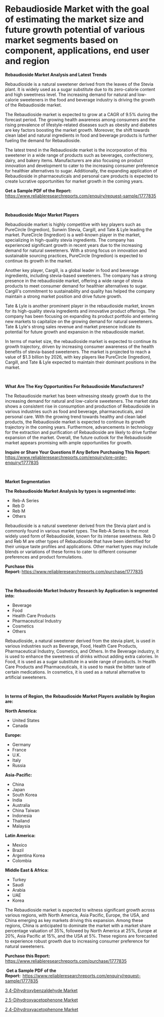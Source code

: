 <p><h1>Rebaudioside Market with the goal of estimating the market size and future growth potential of various market segments based on component, applications, end user and region</h1></p><p><strong>Rebaudioside Market Analysis and Latest Trends</strong></p>
<p><p>Rebaudioside is a natural sweetener derived from the leaves of the Stevia plant. It is widely used as a sugar substitute due to its zero-calorie content and high sweetness level. The increasing demand for natural and low-calorie sweeteners in the food and beverage industry is driving the growth of the Rebaudioside market.</p><p>The Rebaudioside market is expected to grow at a CAGR of 9.5% during the forecast period. The growing health awareness among consumers and the rising prevalence of lifestyle-related diseases such as obesity and diabetes are key factors boosting the market growth. Moreover, the shift towards clean label and natural ingredients in food and beverage products is further fueling the demand for Rebaudioside.</p><p>The latest trend in the Rebaudioside market is the incorporation of this sweetener in a wide range of products such as beverages, confectionery, dairy, and bakery items. Manufacturers are also focusing on product innovation and development to cater to the increasing consumer preference for healthier alternatives to sugar. Additionally, the expanding application of Rebaudioside in pharmaceuticals and personal care products is expected to create lucrative opportunities for market growth in the coming years.</p></p>
<p><strong>Get a Sample PDF of the Report:&nbsp;</strong> <a href="https://www.reliableresearchreports.com/enquiry/request-sample/1777835">https://www.reliableresearchreports.com/enquiry/request-sample/1777835</a></p>
<p>&nbsp;</p>
<p><strong>Rebaudioside Major Market Players</strong></p>
<p><p>Rebaudioside market is highly competitive with key players such as PureCircle (Ingredion), Sunwin Stevia, Cargill, and Tate & Lyle leading the market. PureCircle (Ingredion) is a well-known player in the market, specializing in high-quality stevia ingredients. The company has experienced significant growth in recent years due to the increasing demand for natural sweeteners. With a strong focus on innovation and sustainable sourcing practices, PureCircle (Ingredion) is expected to continue its growth in the market.</p><p>Another key player, Cargill, is a global leader in food and beverage ingredients, including stevia-based sweeteners. The company has a strong presence in the rebaudioside market, offering a wide range of stevia products to meet consumer demand for healthier alternatives to sugar. Cargill's commitment to sustainability and quality has helped the company maintain a strong market position and drive future growth.</p><p>Tate & Lyle is another prominent player in the rebaudioside market, known for its high-quality stevia ingredients and innovative product offerings. The company has been focusing on expanding its product portfolio and entering new markets to capitalize on the growing demand for natural sweeteners. Tate & Lyle's strong sales revenue and market presence indicate its potential for future growth and expansion in the rebaudioside market.</p><p>In terms of market size, the rebaudioside market is expected to continue its growth trajectory, driven by increasing consumer awareness of the health benefits of stevia-based sweeteners. The market is projected to reach a value of $1.3 billion by 2026, with key players like PureCircle (Ingredion), Cargill, and Tate & Lyle expected to maintain their dominant positions in the market.</p></p>
<p>&nbsp;</p>
<p><strong>What Are The Key Opportunities For Rebaudioside Manufacturers?</strong></p>
<p><p>The Rebaudioside market has been witnessing steady growth due to the increasing demand for natural and low-calorie sweeteners. The market data shows a consistent rise in consumption and production of Rebaudioside in various industries such as food and beverage, pharmaceuticals, and personal care. With the growing trend towards healthy and clean label products, the Rebaudioside market is expected to continue its growth trajectory in the coming years. Furthermore, advancements in technology for the extraction and purification of Rebaudioside are likely to drive further expansion of the market. Overall, the future outlook for the Rebaudioside market appears promising with ample opportunities for growth.</p></p>
<p><strong>Inquire or Share Your Questions If Any Before Purchasing This Report:</strong> <a href="https://www.reliableresearchreports.com/enquiry/pre-order-enquiry/1777835">https://www.reliableresearchreports.com/enquiry/pre-order-enquiry/1777835</a></p>
<p>&nbsp;</p>
<p><strong>Market Segmentation</strong></p>
<p><strong>The Rebaudioside Market Analysis by types is segmented into:</strong></p>
<p><ul><li>Reb-A Series</li><li>Reb D</li><li>Reb M</li><li>Others</li></ul></p>
<p><p>Rebaudioside is a natural sweetener derived from the Stevia plant and is commonly found in various market types. The Reb-A Series is the most widely used form of Rebaudioside, known for its intense sweetness. Reb D and Reb M are other types of Rebaudioside that have been identified for their unique taste profiles and applications. Other market types may include blends or variations of these forms to cater to different consumer preferences and product formulations.</p></p>
<p><strong>Purchase this Report:&nbsp;</strong><a href="https://www.reliableresearchreports.com/purchase/1777835">https://www.reliableresearchreports.com/purchase/1777835</a></p>
<p>&nbsp;</p>
<p><strong>The Rebaudioside Market Industry Research by Application is segmented into:</strong></p>
<p><ul><li>Beverage</li><li>Food</li><li>Health Care Products</li><li>Pharmaceutical Industry</li><li>Cosmetics</li><li>Others</li></ul></p>
<p><p>Rebaudioside, a natural sweetener derived from the stevia plant, is used in various industries such as Beverage, Food, Health Care Products, Pharmaceutical Industry, Cosmetics, and Others. In the Beverage industry, it is used to enhance the sweetness of drinks without adding extra calories. In Food, it is used as a sugar substitute in a wide range of products. In Health Care Products and Pharmaceuticals, it is used to mask the bitter taste of certain medications. In cosmetics, it is used as a natural alternative to artificial sweeteners.</p></p>
<p>&nbsp;</p>
<p><strong>In terms of Region, the Rebaudioside Market Players available by Region are:</strong></p>
<p>
    <p> <strong> North America: </strong>
        <ul>
            <li>United States</li>
            <li>Canada</li>
        </ul>
        </p> 
    <p> <strong> Europe: </strong>
        <ul>
            <li>Germany</li>
            <li>France</li>
            <li>U.K.</li>
            <li>Italy</li>
            <li>Russia</li>
        </ul>
        </p> 
    <p> <strong> Asia-Pacific: </strong>
        <ul>
            <li>China</li>
            <li>Japan</li>
            <li>South Korea</li>
            <li>India</li>
            <li>Australia</li>
            <li>China Taiwan</li>
            <li>Indonesia</li>
            <li>Thailand</li>
            <li>Malaysia</li>
        </ul>
        </p> 
    <p> <strong> Latin America: </strong>
        <ul>
            <li>Mexico</li>
            <li>Brazil</li>
            <li>Argentina Korea</li>
            <li>Colombia</li>
        </ul>
        </p> 
    <p> <strong> Middle East & Africa: </strong>
        <ul>
            <li>Turkey</li>
            <li>Saudi</li>
            <li>Arabia</li>
            <li>UAE</li>
            <li>Korea</li>
        </ul>
    </p>
    </p>
<p><p>The Rebaudioside market is expected to witness significant growth across various regions, with North America, Asia Pacific, Europe, the USA, and China emerging as key markets driving this expansion. Among these regions, China is anticipated to dominate the market with a market share percentage valuation of 35%, followed by North America at 25%, Europe at 20%, Asia Pacific at 15%, and the USA at 5%. These regions are forecasted to experience robust growth due to increasing consumer preference for natural sweeteners.</p></p>
<p><strong>Purchase this Report: </strong><a href="https://www.reliableresearchreports.com/purchase/1777835">https://www.reliableresearchreports.com/purchase/1777835</a></p>
<p>&nbsp;<strong>Get a Sample PDF of the Report:&nbsp;&nbsp;</strong><a href="https://www.reliableresearchreports.com/enquiry/request-sample/1777835">https://www.reliableresearchreports.com/enquiry/request-sample/1777835</a></p>
<p><strong></strong></p>
<p><p><a href="https://view.publitas.com/reportprime-1/34-dihydroxybenzaldehyde-market-size-share-trends-analysis-report-by-material-by-type-by-end-user-by-region-and-segment-forecasts-2023-2030/">3,4-Dihydroxybenzaldehyde Market</a></p><p><a href="https://view.publitas.com/reportprime-1/25-dihydroxyacetophenone-market-challenges-opportunities-and-growth-drivers-and-major-market-players-forecasted-for-period-from-2023-2030/">2,5-Dihydroxyacetophenone Market</a></p><p><a href="https://view.publitas.com/reportprime-1/24-dihydroxyacetophenone-market-size-growth-outlook-from-2023-to-2030-projecting-at-markets-trends-analysis-by-application-regional-outlook-and-revenue/">2,4-Dihydroxyacetophenone Market</a></p></p>